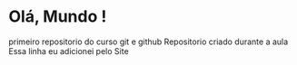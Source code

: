# Olá, Mundo !
 primeiro repositorio do curso git e github
 Repositorio criado durante a aula 
 Essa linha eu adicionei pelo Site 
